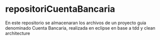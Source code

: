 # repositoriCuentaBancaria
En este repositorio se almacenaran los archivos de un proyecto guia denominado Cuenta Bancaria, realizada en eclipse en base a tdd y clean architecture

